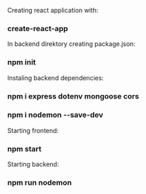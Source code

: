 Creating react application with:

### create-react-app

In backend direktory creating package.json:

### npm init

Instaling backend dependencies:

### npm i express dotenv mongoose cors

### npm i nodemon --save-dev

Starting frontend:

### npm start

Starting backend:

### npm run nodemon
